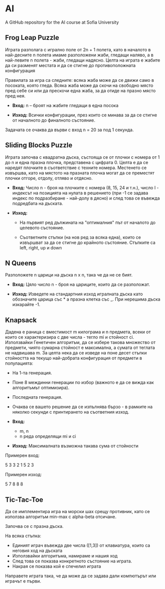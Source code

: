 # AI
A GitHub repository for the AI course at Sofia University

## Frog Leap Puzzle
Играта разполага с игрално поле от 2n + 1 полета, като в началото в най-десните n полета имаме разположени жаби, гледащи наляво, а в най-левите n полета - жаби, гледащи надясно. Целта на играта е жабите да си разменят местата и да се стигне до противоположната конфигурация

Правилата за игра са следните: всяка жаба може да се движи само в посоката, която гледа. Всяка жаба може да скочи на свободно място пред себе си или да прескочи една жаба, за да отиде на празно място пред нея.

* **Вход:** n – броят на жабите гледащи в една посока

* **Изход:** Всички конфигурации, през които се минава за да се стигне от началното до финалното състояние.

Задачата се очаква да върви с вход n = 20 за под 1 секунда.


## Sliding Blocks Puzzle

Играта започва с квадратна дъска, състояща се от плочки с номера от 1 до n и една празна плочка, представена с цифрата 0. Целта е да се наредят плочките в съответствие с техните номера. Местенето се извършва, като на мястото на празната плочка могат да се преместят плочки отгоре, отдолу, отляво и отдясно. 

* **Вход:** Число n - броя на плочките с номера (8, 15, 24 и т.н.), число I - индексът на позицията на нулата в решението (при -1 се задава индекс по подразбиране - най-долу в дясно) и след това се въвежда подредбата на дъската.

* **Изход:**

    * На първият ред дължината на "оптималния" път от началото до целевото състояние.

    * Съответните стъпки (на нов ред за всяка една), които се извършват за да се стигне до крайното състояние. Стъпките са left, right, up и down


## N Queens

Разположете n царици на дъска n x n, така че да не се бият.

* **Вход:** Цяло число n - броя на цариците, които да се разположат.

* **Изход:** Изведете на стандартния изход игралната дъска като обозначите царица със * а празна клетка със _. При нерешима дъска изкарайте -1.


## Knapsack

Дадена е раница с вместимост m килограма и n предмета, всеки от които се характеризира с две числа - тегло mi и стойност ci. Използвайки Генетичен алгоритъм, да се избере такова множество от предмети, чиято сумарна стойност е максимална, а сумата от теглата не надвишава m. За целта нека да се изведе на поне десет стъпки стойността на текущо най-добрата конфигурация от предмети в популацията:
* На 1-та генерация.
* Поне 8 междинни генерации по избор (важното е да се вижда как алгоритъмът оптимизира).
* Последната генерация.
* Очаква се вашето решение да се изпълнява бързо - в рамките на няколко секунди с принтирането на съответния изход.

* **Вход:**
    * m, n
    * n реда определящи mi и ci

* **Изход:** Максималната възможна такава сума от стойности

Примерен вход:

5 3
3 2
1 5
2 3

Примерен изход:

5
7
8
8
8


## Tic-Tac-Toe

Да се имплементира игра на морски шах срещу противник, като се използва алгоритъм min-max с alpha-beta отсичане.

Започва се с празна дъска. 

На всяка стъпка:
* Eдиният играч въвежда две числа ([1,3]) от клавиатура, които са неговия ход на дъската
* Използвайки алгоритъма, намираме и нашия ход
* След това се показва конкретното състояние на играта.
* Накрая се показва кой е спечелил играта

Направете играта така, че да може да се задава дали компютърът или играчът е първи.